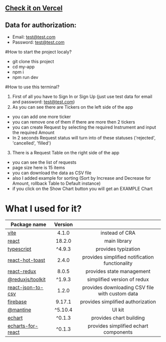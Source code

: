 ## [Check it on Vercel](https://nt-prog-trading-terminal.vercel.app/)

## Data for authorization:
- Email: test@test.com
- Password: test@test.com

#How to start the project localy?
- git clone this project
- cd my-app
- npm i
- npm run dev

#How to use this terminal?
1) First of all you have to Sign In or Sign Up (just use test data for email and password: test@test.com)
2) As you can see there are Tickers on the left side of the app
- you can add one more ticker
- you can remove one of them if there are more then 2 tickers
- you can create Request by selecting the required Instrument and input the required Amount
- In 2 seconds Request status will turn into of these statuses ('rejected', 'cancelled', 'filled')
3) There is a Request Table on the right side of the app
- you can see the list of requests
- page size here is 15 items
- you can download the data as CSV file
- also I added example for sorting (Sort by Increase and Decrease for Amount, rollback Table to Default instance) 
- if you click on the Show Chart button you will get an EXAMPLE Chart

# What I used for it?
| Package name                                                        | Version  |                                                | 
| --------------------------------------------------------------------|:--------:|:----------------------------------------------:|
|[vite](https://vitejs.dev/guide/)                                    | 4.1.0    | instead of CRA                                 |
|[react](https://www.npmjs.com/package/react)                         | 18.2.0   | main library                                   | 
|[typescript](https://www.typescriptlang.org/docs/)                   | ^4.9.3   | provides typization                            | 
|[react-hot-toast](https://react-hot-toast.com/)                      | 2.4.0    | provides simplified notification functionality | 
|[react-redux](https://www.npmjs.com/package/react-redux)             | 8.0.5    | provides state management                      |
|[@reduxjs/toolkit](https://www.npmjs.com/package/@reduxjs/toolkit)   | ^1.9.3   | simplified version of redux                    |
|[react-json-to-csv](https://www.npmjs.com/package/react-json-to-csv) | 1.2.0    | provides downloading CSV file with custom data |
|[firebase](https://www.npmjs.com/package/firebase)                   | 9.17.1   | provides simplified authorization              |
|[@mantine](https://mantine.dev/)                                     | ^5.10.4  | UI kit                                         |
|[echart](https://echarts.apache.org/en/option.html)                  | ^0.1.3   | provides chart building                        |
|[echarts-for-react](https://www.npmjs.com/package/echarts-for-react) | ^0.1.3   | provides simplified echart components          |
